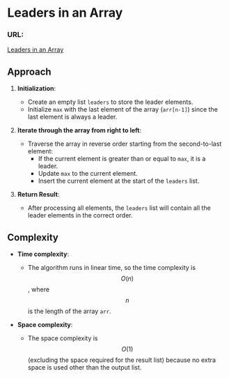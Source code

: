 # Leaders in an Array

### URL:
[Leaders in an Array](https://www.geeksforgeeks.org/problems/leaders-in-an-array-1587115620/1?utm_source=youtube&utm_medium=collab_striver_ytdescription&utm_campaign=leaders-in-an-array)

## Approach
1. **Initialization**:
   - Create an empty list `leaders` to store the leader elements.
   - Initialize `max` with the last element of the array (`arr[n-1]`) since the last element is always a leader.

2. **Iterate through the array from right to left**:
   - Traverse the array in reverse order starting from the second-to-last element:
     - If the current element is greater than or equal to `max`, it is a leader. 
     - Update `max` to the current element.
     - Insert the current element at the start of the `leaders` list.

3. **Return Result**:
   - After processing all elements, the `leaders` list will contain all the leader elements in the correct order.

## Complexity
- **Time complexity**: 
  - The algorithm runs in linear time, so the time complexity is $$O(n)$$, where $$n$$ is the length of the array `arr`.

- **Space complexity**: 
  - The space complexity is $$O(1)$$ (excluding the space required for the result list) because no extra space is used other than the output list.
